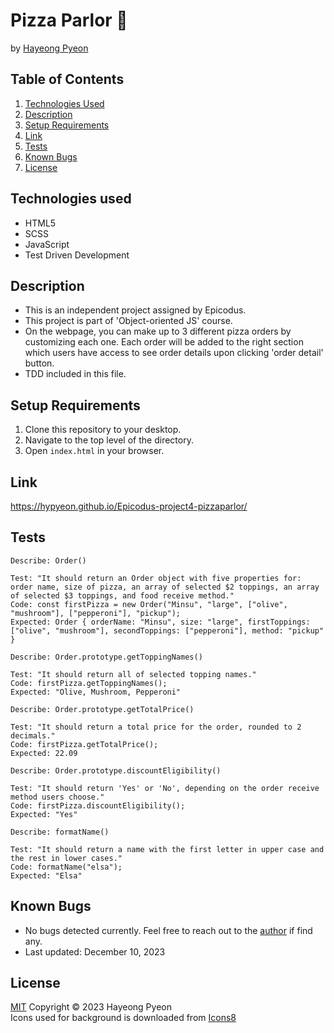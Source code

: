 # Pizza Parlor 🍕
by [Hayeong Pyeon](https://www.hayeong.website)

## Table of Contents

1. [Technologies Used](#technologies-used)
2. [Description](#description)
3. [Setup Requirements](#setup-requirements)
4. [Link](#link)
5. [Tests](#tests)
6. [Known Bugs](#known-bugs)
7. [License](#license)

## Technologies used
- HTML5
- SCSS
- JavaScript
- Test Driven Development

## Description
- This is an independent project assigned by Epicodus. 
- This project is part of 'Object-oriented JS' course. 
- On the webpage, you can make up to 3 different pizza orders by customizing each one. Each order will be added to the right section which users have access to see order details upon clicking 'order detail' button. 
- TDD included in this file.

## Setup Requirements
1. Clone this repository to your desktop.
2. Navigate to the top level of the directory. 
3. Open `index.html` in your browser. 

## Link
https://hypyeon.github.io/Epicodus-project4-pizzaparlor/

## Tests
```
Describe: Order()
 
Test: "It should return an Order object with five properties for: order name, size of pizza, an array of selected $2 toppings, an array of selected $3 toppings, and food receive method."
Code: const firstPizza = new Order("Minsu", "large", ["olive", "mushroom"], ["pepperoni"], "pickup");
Expected: Order { orderName: "Minsu", size: "large", firstToppings: ["olive", "mushroom"], secondToppings: ["pepperoni"], method: "pickup" }

Describe: Order.prototype.getToppingNames()
 
Test: "It should return all of selected topping names."
Code: firstPizza.getToppingNames();
Expected: "Olive, Mushroom, Pepperoni"

Describe: Order.prototype.getTotalPrice()
 
Test: "It should return a total price for the order, rounded to 2 decimals."
Code: firstPizza.getTotalPrice();
Expected: 22.09

Describe: Order.prototype.discountEligibility()
 
Test: "It should return 'Yes' or 'No', depending on the order receive method users choose."
Code: firstPizza.discountEligibility();
Expected: "Yes"

Describe: formatName()
 
Test: "It should return a name with the first letter in upper case and the rest in lower cases."
Code: formatName("elsa");
Expected: "Elsa"
```
## Known Bugs
- No bugs detected currently. Feel free to reach out to the [author](mailto:hayeong.pyeon@gmail.com) if find any. 
- Last updated: December 10, 2023

## License
[MIT](/LICENSE.txt) Copyright © 2023 Hayeong Pyeon  
Icons used for background is downloaded from [Icons8](https://icons8.com/icon/7DNAxn61w5zi/pizza)
